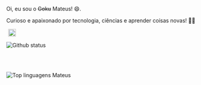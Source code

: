Oi, eu sou o <strike>Goku</strike> Mateus! 😄.

Curioso e apaixonado por tecnologia, ciências e aprender coisas novas! 🧐🔎

<a target="_blank" href="https://www.linkedin.com/in/mateuskuritza/"><img style="height: 20px; margin: 0 5px;" src="https://img.shields.io/badge/LinkedIn-0077B5?style=for-the-badge&logo=linkedin&logoColor=white"></a>

<img align="center" alt="Github status" src="https://github-profile-summary-cards.vercel.app/api/cards/profile-details?username=mateuskuritza&theme=darcula" />

<br></br>

<img align="left" alt="Top linguagens Mateus" src="https://github-readme-stats.vercel.app/api/top-langs/?username=mateuskuritza&theme=gruvbox" />